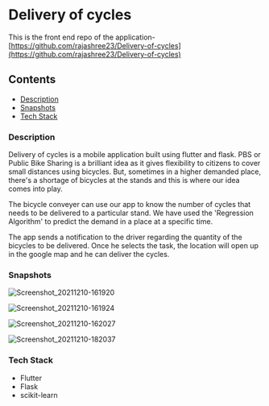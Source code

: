 # Delivery of cycles

This is the front end repo of the application- [https://github.com/rajashree23/Delivery-of-cycles](https://github.com/rajashree23/Delivery-of-cycles)

## Contents
- [Description](#Description)
- [Snapshots](#Snapshots)
- [Tech Stack](#Tech-Stack)


### Description
Delivery of cycles is a mobile application built using flutter and flask. PBS or Public Bike Sharing is a brilliant idea as it gives flexibility to citizens to cover small distances using bicycles. But, sometimes in a higher demanded place, there's a shortage of bicycles at the stands and this is where our idea comes into play.

The bicycle conveyer can use our app to know the number of cycles that needs to be delivered to a particular stand.  We have used the 'Regression Algorithm' to predict the demand in a place at a specific time. 

The app sends a notification to the driver regarding the quantity of the bicycles to be delivered. Once he selects the task, the location will open up in the google map and he can deliver the cycles.

### Snapshots

![Screenshot_20211210-161920](https://user-images.githubusercontent.com/33730790/145581038-b7cfd5b6-55ca-438c-b877-56ba8242d3af.png)

![Screenshot_20211210-161924](https://user-images.githubusercontent.com/33730790/145581047-8dcf3a77-8100-4492-bc5a-9460c6fbdb9d.png)

![Screenshot_20211210-162027](https://user-images.githubusercontent.com/33730790/145581208-f86b3843-94d8-4032-9c8d-748b49b0508d.png)

![Screenshot_20211210-182037](https://user-images.githubusercontent.com/33730790/145581219-95a9dd4d-938a-4ca0-aadf-a3b9d92ea888.png)


### Tech Stack
- Flutter
- Flask
- scikit-learn









